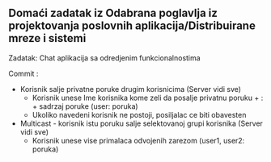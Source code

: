 ## Domaći zadatak iz Odabrana poglavlja iz projektovanja poslovnih aplikacija/Distribuirane mreze i sistemi

Zadatak: Chat aplikacija sa odredjenim funkcionalnostima

Commit :
* Korisnik salje privatne poruke drugim korisnicima (Server vidi sve)
    * Korisnik unese Ime korisnika kome zeli da posalje privatnu poruku + : + sadrzaj poruke  (user: poruka)
    * Ukoliko navedeni korisnik ne postoji, posiljalac ce biti obavesten
* Multicast - korisnik istu poruku salje selektovanoj grupi korisnika (Server vidi sve)
    * Korisnik unese vise primalaca odvojenih zarezom (user1, user2: poruka)
